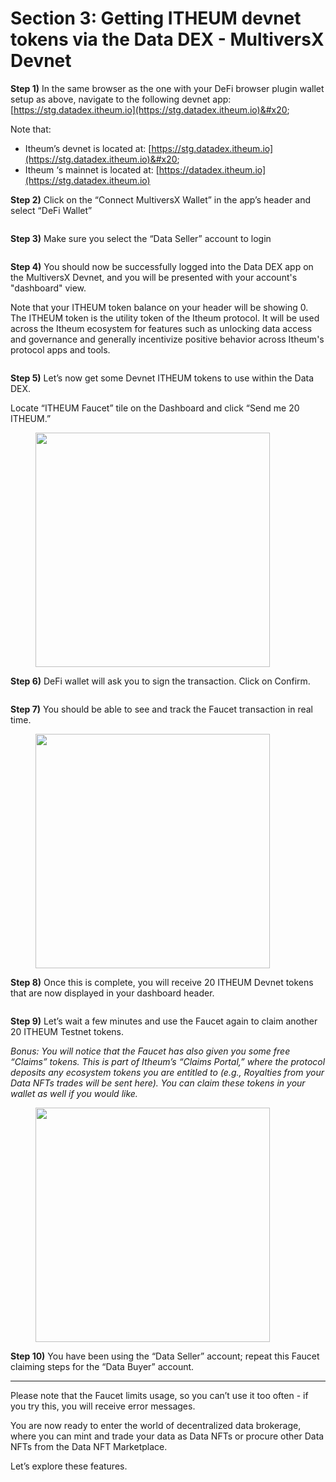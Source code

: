 # Section 3: Getting ITHEUM devnet tokens via the Data DEX - MultiversX Devnet

**Step 1)** In the same browser as the one with your DeFi browser plugin wallet setup as above, navigate to the following devnet app: [https://stg.datadex.itheum.io](https://stg.datadex.itheum.io)&#x20;

Note that:

* Itheum’s devnet is located at: [https://stg.datadex.itheum.io](https://stg.datadex.itheum.io)&#x20;
* Itheum ‘s mainnet is located at: [https://datadex.itheum.io](https://stg.datadex.itheum.io)



**Step 2)** Click on the “Connect MultiversX Wallet” in the app’s header and select “DeFi Wallet”

<figure><img src="https://lh5.googleusercontent.com/95N6-4_O2JidbjknSisog5ltE1nEq_ohOIJV39npQR8RbzQXiMmvuCFkVqjspi5cv5CGcymj4ZMKIqqiWu0bDlqY5NCasZGjWfWu4JiCO_wqST_rgCFhcPHcSD8oNHC4JMSDDzLDhqjp_IMjL_HWiM4" alt=""><figcaption></figcaption></figure>

**Step 3)** Make sure you select the “Data Seller” account to login

<figure><img src="https://lh5.googleusercontent.com/X0NUW7kfoDYLmd21EKtOmaRTDQhp-kSaAkHrNRAgToHnBIWIVA3vcrspMNlNK4yOn9SXRE1P05tMXI4bbiWkfRVqMls1Hu05YFVkrc4W7g5ztYS44SafFNoW8ceb4zPUn8GsCMyrbiYzVyNhcCVJaeo" alt=""><figcaption></figcaption></figure>

**Step 4)** You should now be successfully logged into the Data DEX app on the MultiversX Devnet, and you will be presented with your account's "dashboard" view.&#x20;

Note that your ITHEUM token balance on your header will be showing 0. The ITHEUM token is the utility token of the Itheum protocol. It will be used across the Itheum ecosystem for features such as unlocking data access and governance and generally incentivize positive behavior across Itheum's protocol apps and tools.

<figure><img src="https://lh5.googleusercontent.com/8klbOUnfignZVTStLfvUfNcbtanfv_OjBzzW0kDCqWxGBMs62KDh2B0LqUpmbWX4TJr_ShaZ_qEjYtQdlp5Z20YgKKpO1c_q5J662wKd6bp0SVfZE70APlLQ0bXHyVTtZQHKSNEpqIX3QnQk5s7P3JA" alt=""><figcaption></figcaption></figure>

**Step 5)** Let’s now get some Devnet ITHEUM tokens to use within the Data DEX.&#x20;

Locate “ITHEUM Faucet” tile on the Dashboard and click “Send me 20 ITHEUM.”



<figure><img src="https://lh3.googleusercontent.com/l-31I7oPGwwY-AMV9AA5b6f73E9ee2tHAAtmbASfnjTosSkwUYSOrFMThG9EJC-vMBdi0NWjMIxRSXs8AX2ihCw0gC03sE8YhOSlZsDHgt0uIR_pJ9wksPjI1xi9p1BczRLCULo_DDYmQ5hBhzI7bKY" alt="" width="375"><figcaption></figcaption></figure>

**Step 6)** DeFi wallet will ask you to sign the transaction. Click on Confirm.

<figure><img src="https://lh3.googleusercontent.com/rFBgoPdEywDZ1TgbdHMkAETscV7JqDKMFLg5We2jeBHKO3QJB9aHH-ch3e2PNv-ZNGZ_a2wO2AvfK-eiTY4r5Vwm_uAFDLJbyAAe4qsFYhT7VMi4JNCYDMK5Ytai3vSYYJVh5054VuSnz26xn8fMrEo" alt=""><figcaption></figcaption></figure>

**Step 7)** You should be able to see and track the Faucet transaction in real time.

<figure><img src="https://lh5.googleusercontent.com/o4-mTr9DerKx5BUMISEIrAm44qRnaLe0_lZ3Cpvewj5d2SJsn9rqXiaMav321_2nUJjB6pK_-ZYepYWRHhtl9upryQM0F5MRXg0BPqeOW7y6c5y5Isb0BiV1vdU8mxf4PWHTnxhXR478tWr4wlNtXMk" alt="" width="375"><figcaption></figcaption></figure>

**Step 8)** Once this is complete, you will receive 20 ITHEUM Devnet tokens that are now displayed in your dashboard header.

<figure><img src="https://lh4.googleusercontent.com/cK_iFN_EyKrVkV2A5MTofsZZoB-FCDnxRC093mxsCnGTP1PR1pwIY-7TElIQJh_yBziIRCeOURhTayf0Zwt0vrc8-wYKo3ivk3sycObedSshWLZ0Ps4-PmlQK4ZyX7RK588S1iNZttGET2FrWsJ-OOA" alt=""><figcaption></figcaption></figure>

**Step 9)** Let’s wait a few minutes and use the Faucet again to claim another 20 ITHEUM Testnet tokens.&#x20;

_Bonus: You will notice that the Faucet has also given you some free “Claims” tokens. This is part of Itheum’s “Claims Portal,” where the protocol deposits any ecosystem tokens you are entitled to (e.g., Royalties from your Data NFTs trades will be sent here). You can claim these tokens in your wallet as well if you would like._

<figure><img src="https://lh4.googleusercontent.com/CpoBK3dK1QUm48JI_XoM4rnfy4Zx8a5-68kjzmF9_WWRj1be9Z_iVrGqzSR7cZ0L2i3k5KRB48whJs__FsTOQyNYw3z03RkzEEiVNz-4XarFLt4Y0R0nIKDfjPqTMNvE3l9ehHcW_FdlvI7gL0bmctU" alt="" width="375"><figcaption></figcaption></figure>

**Step 10)** You have been using the “Data Seller” account; repeat this Faucet claiming steps for the “Data Buyer” account.

***

Please note that the Faucet limits usage, so you can’t use it too often - if you try this, you will receive error messages.&#x20;

You are now ready to enter the world of decentralized data brokerage, where you can mint and trade your data as Data NFTs or procure other Data NFTs from the Data NFT Marketplace.

Let’s explore these features.
